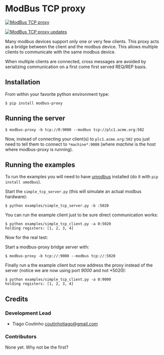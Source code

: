 # ModBus TCP proxy

[![ModBus TCP proxy](https://img.shields.io/pypi/v/modbus-proxy.svg)](https://pypi.python.org/pypi/modbus-proxy)


[![ModBus TCP proxy updates](https://pyup.io/repos/github/tiagocoutinho/modbus-proxy/shield.svg)](https://pyup.io/repos/github/tiagocoutinho/modbus-proxy/)

Many modbus devices support only one or very few clients. This proxy acts as a bridge between the client and the modbus device. This allows multiple clients to communicate with the same modbus device.

When multiple clients are connected, cross messages are avoided by serializing communication on a first come first served REQ/REP basis.

## Installation

From within your favorite python environment type:

`$ pip install modbus-proxy`

## Running the server

```console
$ modbus-proxy -b tcp://0:9000 --modbus tcp://plc1.acme.org:502
```

Now, instead of connecting your client(s) to `plc1.acme.org:502` you just need to
tell them to connect to `*machine*:9000` (where *machine* is the host where
modbus-proxy is running).

## Running the examples

To run the examples you will need to have
[umodbus](https://github.com/AdvancedClimateSystems/uModbus) installed (do it
with `pip install umodbus`).

Start the `simple_tcp_server.py` (this will simulate an actual modbus hardware):

```console
$ python examples/simple_tcp_server.py -b :5020
```

You can run the example client just to be sure direct communication works:

```console
$ python examples/simple_tcp_client.py -a 0:5020
holding registers: [1, 2, 3, 4]
```

Now for the real test:

Start a modbus-proxy bridge server with:

```console
$ modbus-proxy -b tcp://:9000 --modbus tcp://:5020
```

Finally run a the example client but now address the proxy instead of the server
(notice we are now using port *9000* and not *5020):

```console
$ python examples/simple_tcp_client.py -a 0:9000
holding registers: [1, 2, 3, 4]
```

## Credits

### Development Lead

* Tiago Coutinho <coutinhotiago@gmail.com>

### Contributors

None yet. Why not be the first?
